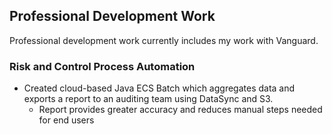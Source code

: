 ## Professional Development Work

Professional development work currently includes my work with Vanguard. 

### Risk and Control Process Automation
* Created cloud-based Java ECS Batch which aggregates data and exports a report to an auditing team using DataSync and S3. 
  * Report provides greater accuracy and reduces manual steps needed for end users
